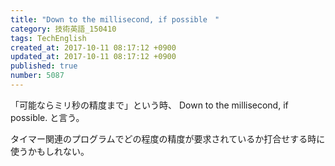 ```yaml
---
title: "Down to the millisecond, if possible　"
category: 技術英語_150410
tags: TechEnglish
created_at: 2017-10-11 08:17:12 +0900
updated_at: 2017-10-11 08:17:12 +0900
published: true
number: 5087
---
```


「可能ならミリ秒の精度まで」という時、
Down to the millisecond, if possible.
と言う。

タイマー関連のプログラムでどの程度の精度が要求されているか打合せする時に使うかもしれない。


